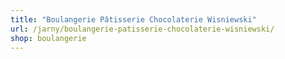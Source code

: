 ```yaml
---
title: "Boulangerie Pâtisserie Chocolaterie Wisniewski"
url: /jarny/boulangerie-patisserie-chocolaterie-wisniewski/
shop: boulangerie
---
```

